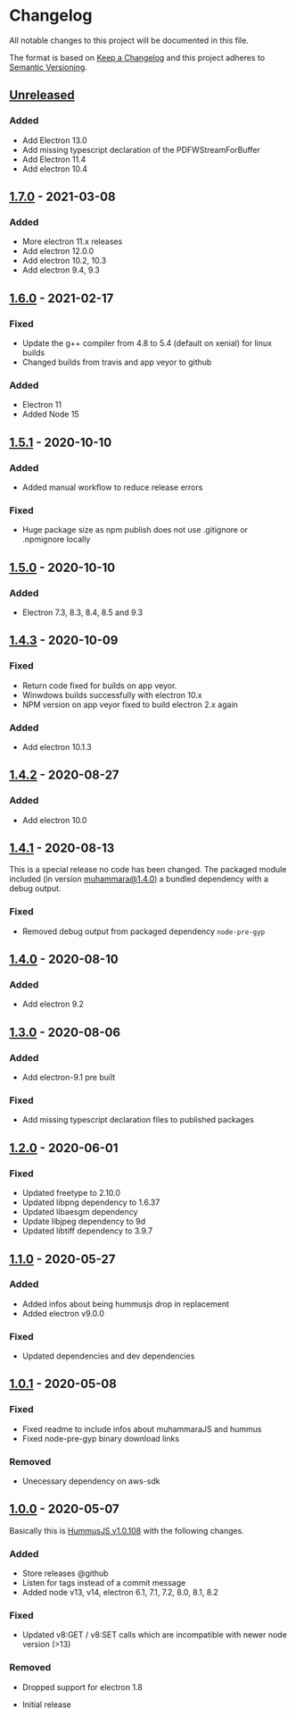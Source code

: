 # Changelog

All notable changes to this project will be documented in this file.

The format is based on [Keep a Changelog](http://keepachangelog.com/en/1.0.0/)
and this project adheres to [Semantic Versioning](http://semver.org/spec/v2.0.0.html).

## [Unreleased]

### Added

- Add Electron 13.0
- Add missing typescript declaration of the PDFWStreamForBuffer
- Add Electron 11.4
- Add electron 10.4

## [1.7.0] - 2021-03-08

### Added

* More electron 11.x releases
* Add electron 12.0.0
* Add electron 10.2, 10.3
* Add electron 9.4, 9.3

## [1.6.0] - 2021-02-17

### Fixed

* Update the g++ compiler from 4.8 to 5.4 (default on xenial) for linux builds
* Changed builds from travis and app veyor to github

### Added

* Electron 11
* Added Node 15

## [1.5.1] - 2020-10-10

### Added

* Added manual workflow to reduce release errors

### Fixed

* Huge package size as npm publish does not use .gitignore or .npmignore locally

## [1.5.0] - 2020-10-10

### Added

* Electron 7.3, 8.3, 8.4, 8.5 and 9.3

## [1.4.3] - 2020-10-09

### Fixed

* Return code fixed for builds on app veyor.
* Winwdows builds successfully with electron 10.x
* NPM version on app veyor fixed to build electron 2.x again

### Added

* Add electron 10.1.3

## [1.4.2] - 2020-08-27

### Added

* Add electron 10.0

## [1.4.1] - 2020-08-13

This is a special release no code has been changed.
The packaged module included (in version muhammara@1.4.0) a bundled dependency with a
debug output.

### Fixed

* Removed debug output from packaged dependency `node-pre-gyp`


## [1.4.0] - 2020-08-10

### Added

* Add electron 9.2

## [1.3.0] - 2020-08-06

### Added

* Add electron-9.1 pre built

### Fixed

* Add missing typescript declaration files to published packages

## [1.2.0] - 2020-06-01

### Fixed

* Updated freetype to 2.10.0
* Updated libpng dependency to 1.6.37
* Updated libaesgm dependency
* Update libjpeg dependency to 9d
* Updated libtiff dependency to 3.9.7

## [1.1.0] - 2020-05-27

### Added

* Added infos about being hummusjs drop in replacement
* Added electron v9.0.0

### Fixed

* Updated dependencies and dev dependencies

## [1.0.1] - 2020-05-08

### Fixed

* Fixed readme to include infos about muhammaraJS and hummus
* Fixed node-pre-gyp binary download links

### Removed

* Unecessary dependency on aws-sdk

## [1.0.0] - 2020-05-07

Basically this is [HummusJS v1.0.108](https://github.com/galkahana/HummusJS/commit/772bd561f02433bf1a602135f53c7c17f8072450)
with the following changes.

### Added

* Store releases @github
* Listen for tags instead of a commit message
* Added node v13, v14, electron 6.1, 7.1, 7.2, 8.0, 8.1, 8.2

### Fixed

* Updated v8:GET / v8:SET calls which are incompatible with newer node version (>13)

### Removed

* Dropped support for electron 1.8


* Initial release

[Unreleased]: https://github.com/julianhille/MuhammaraJS/compare/1.7.0...HEAD
[1.7.0]: https://github.com/julianhille/MuhammaraJS/compare/1.6.0...1.7.0
[1.6.0]: https://github.com/julianhille/MuhammaraJS/compare/1.5.1...1.6.0
[1.5.1]: https://github.com/julianhille/MuhammaraJS/compare/1.5.0...1.5.1
[1.5.0]: https://github.com/julianhille/MuhammaraJS/compare/1.4.3...1.5.0
[1.4.3]: https://github.com/julianhille/MuhammaraJS/compare/1.4.2...1.4.3
[1.4.3]: https://github.com/julianhille/MuhammaraJS/compare/1.4.2...1.4.3
[1.4.3]: https://github.com/julianhille/MuhammaraJS/compare/1.4.2...1.4.3
[1.4.2]: https://github.com/julianhille/MuhammaraJS/compare/1.4.1...1.4.2
[1.4.1]: https://github.com/julianhille/MuhammaraJS/compare/1.4.0...1.4.1
[1.4.0]: https://github.com/julianhille/MuhammaraJS/compare/1.3.0...1.4.0
[1.3.0]: https://github.com/julianhille/MuhammaraJS/compare/1.2.0...1.3.0
[1.2.0]: https://github.com/julianhille/MuhammaraJS/compare/1.1.0...1.2.0
[1.1.0]: https://github.com/julianhille/MuhammaraJS/compare/1.0.1...1.1.0
[1.0.1]: https://github.com/julianhille/MuhammaraJS/compare/1.0.0...1.0.1
[1.0.0]: https://github.com/julianhille/MuhammaraJS/tree/1.0.0
